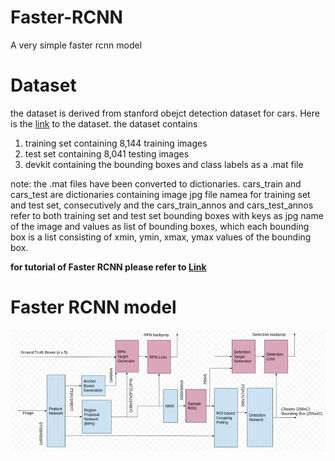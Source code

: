 # Faster-RCNN
A very simple faster rcnn model

# Dataset
the dataset is derived from stanford obejct detection dataset for cars. Here is the [link](http://ai.stanford.edu/~jkrause/cars/car_dataset.html) to the dataset.
the dataset contains
1) training set containing 8,144 training images
2) test set containing 8,041 testing images
3) devkit containing the bounding boxes and class labels as a .mat file

note: the .mat files have been converted to dictionaries. cars_train and cars_test are dictionaries containing image jpg file namea for training set and test set, consecutively and the cars_train_annos and cars_test_annos refer to both training set and test set bounding boxes with keys as jpg name of the image and values as list of bounding boxes, which each bounding box is a list consisting of xmin, ymin, xmax, ymax values of the bounding box.

**for tutorial of Faster RCNN please refer to [Link](https://medium.com/@parsa_h_m/faster-rcnn-a-survey-f32380cdd7ed)**

# Faster RCNN model
![Image](https://github.com/Parsa33033/Faster-RCNN/blob/master/FasterRCNN-Model.png)
